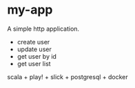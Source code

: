 # my-app
A simple http application.
- create user
- update user
- get user by id
- get user list

scala + play! + slick + postgresql + docker
